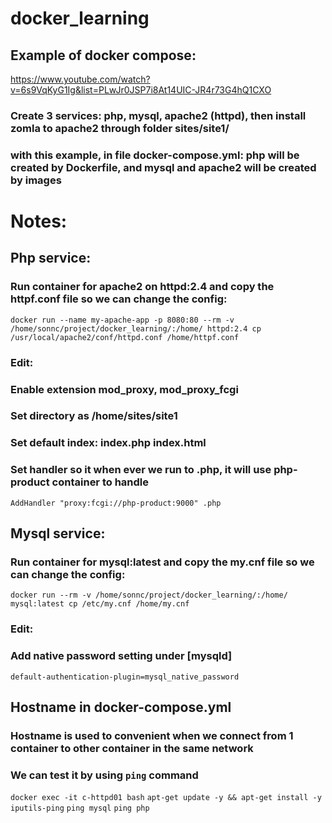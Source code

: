 # docker_learning

## Example of docker compose:
https://www.youtube.com/watch?v=6s9VqKyG1Ig&list=PLwJr0JSP7i8At14UIC-JR4r73G4hQ1CXO
### Create 3 services: php, mysql, apache2 (httpd), then install zomla to apache2 through folder sites/site1/
### with this example, in file docker-compose.yml: php will be created by Dockerfile, and mysql and apache2 will be created by images


# Notes:
## Php service:
### Run container for apache2 on httpd:2.4 and copy the httpf.conf file so we can change the config:
`docker run --name my-apache-app -p 8080:80 --rm -v /home/sonnc/project/docker_learning/:/home/ httpd:2.4 cp /usr/local/apache2/conf/httpd.conf /home/httpf.conf`
### Edit:
### Enable extension mod_proxy, mod_proxy_fcgi
### Set directory as /home/sites/site1
### Set default index: index.php index.html
### Set handler so it when ever we run to .php, it will use php-product container to handle
`AddHandler "proxy:fcgi://php-product:9000" .php`

## Mysql service:
### Run container for mysql:latest and copy the my.cnf file so we can change the config:
`docker run --rm -v /home/sonnc/project/docker_learning/:/home/ mysql:latest cp /etc/my.cnf /home/my.cnf`
### Edit:
### Add native password setting under [mysqld]
`default-authentication-plugin=mysql_native_password`

## Hostname in docker-compose.yml
### Hostname is used to convenient when we connect from 1 container to other container in the same network
### We can test it by using `ping` command
`docker exec -it c-httpd01 bash`
`apt-get update -y && apt-get install -y iputils-ping`
`ping mysql`
`ping php`